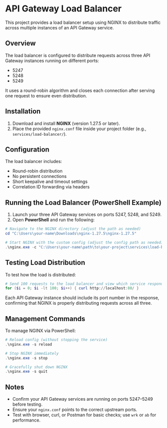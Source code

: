 # API Gateway Load Balancer

This project provides a load balancer setup using NGINX to distribute traffic across multiple instances of an API Gateway service.

## Overview

The load balancer is configured to distribute requests across three API Gateway instances running on different ports:

- 5247  
- 5248  
- 5249

It uses a round-robin algorithm and closes each connection after serving one request to ensure even distribution.

## Installation

1. Download and install **NGINX** (version 1.27.5 or later).
2. Place the provided `nginx.conf` file inside your project folder (e.g., `services/load-balancer/`).

## Configuration

The load balancer includes:

- Round-robin distribution
- No persistent connections
- Short keepalive and timeout settings
- Correlation ID forwarding via headers

## Running the Load Balancer (PowerShell Example)

1. Launch your three API Gateway services on ports 5247, 5248, and 5249.
2. Open **PowerShell** and run the following:

```powershell
# Navigate to the NGINX directory (adjust the path as needed)
cd "C:\Users\your-name\Downloads\nginx-1.27.5\nginx-1.27.5"

# Start NGINX with the custom config (adjust the config path as needed)
.\nginx.exe -c "C:\Users\your-name\path\to\your-project\services\load-balancer\nginx.conf"
```

## Testing Load Distribution

To test how the load is distributed:

```powershell
# Send 100 requests to the load balancer and view which service responds
for ($i = 0; $i -lt 100; $i++) { curl http://localhost:80/ }
```

Each API Gateway instance should include its port number in the response, confirming that NGINX is properly distributing requests across all three.

## Management Commands

To manage NGINX via PowerShell:

```powershell
# Reload config (without stopping the service)
.\nginx.exe -s reload

# Stop NGINX immediately
.\nginx.exe -s stop

# Gracefully shut down NGINX
.\nginx.exe -s quit
```

## Notes

- Confirm your API Gateway services are running on ports 5247–5249 before testing.
- Ensure your `nginx.conf` points to the correct upstream ports.
- Test with browser, curl, or Postman for basic checks; use `wrk` or `ab` for performance.
